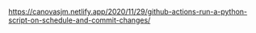https://canovasjm.netlify.app/2020/11/29/github-actions-run-a-python-script-on-schedule-and-commit-changes/
